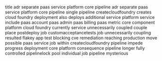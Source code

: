 title adr separate paas service platform core pipeline adr separate paas service platform core pipeline single pipeline createcloudfoundry creates cloud foundry deployment also deploys additional service platform service include paas account paas admin paas billing paas metric core component platform cloud foundry currently service unnecessarily coupled couple place postdeploy job customacceptancetests job unnecessarily coupling resulted flakey app test blocking cve remediation reaching production move possible paas service job within createcloudfoundry pipeline impede progress deployment core platform consequence pipeline longer fully controlled pipelinelock pool individual job pipeline mysterious